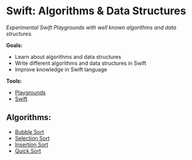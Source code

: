 # Swift: Algorithms & Data Structures
*Experimental Swift Playgrounds with well known algorithms and data structures.*

**Goals:**

- Learn about algorithms and data structures
- Write different algorithms and data structures in Swift
- Improve knowledge in Swift language

**Tools:**
- [Playgrounds](https://www.apple.com/swift/playgrounds/)
- [Swift](https://www.apple.com/swift/)

## Algorithms:

- [Bubble Sort](https://github.com/ismalakazel/swift-data-structures/tree/master/SwiftDataStructures.playground/Sources/BubbleSort)
- [Selection Sort](https://github.com/ismalakazel/swift-data-structures/tree/master/SwiftDataStructures.playground/Sources/SelectionSort)
- [Insertion Sort](https://github.com/ismalakazel/swift-data-structures/tree/master/SwiftDataStructures.playground/Sources/InsertionSort)
- [Quick Sort](https://github.com/ismalakazel/swift-data-structures/tree/master/SwiftDataStructures.playground/Sources/QuickSort)
